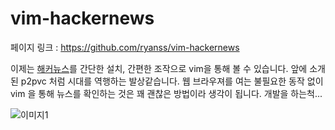 # vim-hackernews

페이지 링크 : https://github.com/ryanss/vim-hackernews

이제는 [해커뉴스](https://news.ycombinator.com/)를 간단한 설치, 간편한 조작으로 vim을 통해 볼 수 있습니다. 앞에 소개된 p2pvc 처럼 시대를 역행하는 발상같습니다. 웹 브라우져를 여는 불필요한 동작 없이 vim 을 통해 뉴스를 확인하는 것은 꽤 괜찮은 방법이라 생각이 됩니다. 개발을 하는척...

![이미지1](img/003$12.png)